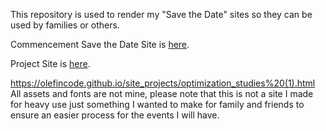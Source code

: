 This repository is used to render my "Save the Date" sites so they can be used by families or others.

Commencement Save the Date Site is [here](https://html-preview.github.io/?url=https://github.com/Olefincode/savethedate_site/main/Commencement%20Site/home_page.html).

Project Site is [here](https://olefincode.github.io/site_projects/project_site/
).

https://olefincode.github.io/site_projects/optimization_studies%20(1).html
All assets and fonts are not mine, please note that this is not a site I made for heavy use just something I wanted to make for family and friends to ensure an easier process for the events I will have.

